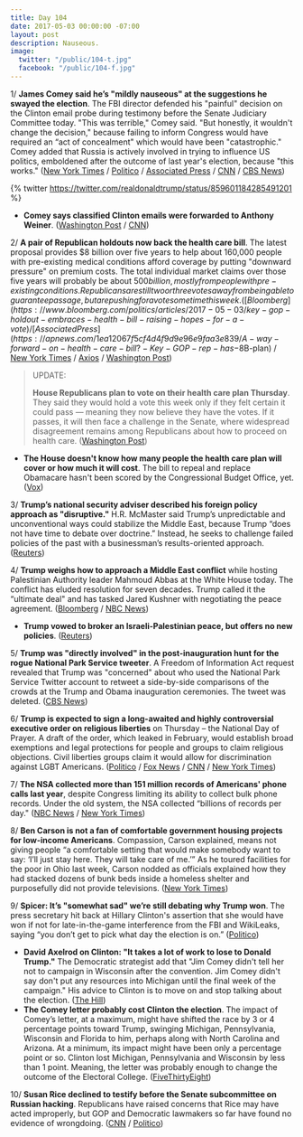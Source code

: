 ```yaml
---
title: Day 104
date: 2017-05-03 00:00:00 -07:00
layout: post
description: Nauseous.
image:
  twitter: "/public/104-t.jpg"
  facebook: "/public/104-f.jpg"
---
```


1/ **James Comey said he’s "mildly nauseous" at the suggestions he swayed the election**. The FBI director defended his "painful" decision on the Clinton email probe during testimony before the Senate Judiciary Committee today. "This was terrible," Comey said. "But honestly, it wouldn't change the decision," because failing to inform Congress would have required an “act of concealment" which would have been "catastrophic." Comey added that Russia is actively involved in trying to influence US politics, emboldened after the outcome of last year's election, because "this works." ([New York Times](https://www.nytimes.com/2017/05/03/us/politics/james-comey-fbi-senate-hearing.html) / [Politico](http://www.politico.com/story/2017/05/03/james-comey-senate-hearing-criticism-democrats-republicans-237926) / [Associated Press](https://apnews.com/5a67afb351864638abef970c320b550c/Senators-to-hear-from-Comey-amid-FBI's-Russia-investigation) / [CNN](http://www.cnn.com/2017/05/03/politics/james-comey-senate-hearing/) / [CBS News](http://www.cbsnews.com/news/james-comey-testifies-senate-judiciary-fbi-oversight-live-updates/))

{% twitter https://twitter.com/realdonaldtrump/status/859601184285491201 %}

* **Comey says classified Clinton emails were forwarded to Anthony Weiner**. ([Washington Post](https://www.washingtonpost.com/world/national-security/fbi-director-james-comey-begins-testimony-to-congress/2017/05/03/9e3244bc-3006-11e7-9534-00e4656c22aa_story.html) / [CNN](http://www.cnn.com/2017/05/03/politics/james-comey-hearing-huma-abedin-forwarding-classified-information/index.html))

2/ **A pair of Republican holdouts now back the health care bill**. The latest proposal provides $8 billion over five years to help about 160,000 people with pre-existing medical conditions afford coverage by putting "downward pressure" on premium costs. The total individual market claims over those five years will probably be about $500 billion, mostly from people with pre-existing conditions. Republicans are still two or three votes away from being able to guarantee passage, but are pushing for a vote sometime this week. ([Bloomberg](https://www.bloomberg.com/politics/articles/2017-05-03/key-gop-holdout-embraces-health-bill-raising-hopes-for-a-vote) / [Associated Press](https://apnews.com/1ea12067f5cf4d4f9d9e96e9faa3e839/A-way-forward-on-health-care-bill?-Key-GOP-rep-has-$8B-plan) / [New York Times](https://www.nytimes.com/2017/05/02/us/politics/health-care-paul-ryan-fred-upton-congress.html) / [Axios](https://www.axios.com/fred-upton-health-care-amendment-replacement-plan-2390751122.html) / [Washington Post](https://www.washingtonpost.com/powerpost/gop-health-care-push-faces-new-obstacles-as-concerns-about-preexisting-conditions-grow/2017/05/02/d25fc760-2f47-11e7-8674-437ddb6e813e_story.html))

> UPDATE:
>
> **House Republicans plan to vote on their health care plan Thursday**. They said they would hold a vote this week only if they felt certain it could pass — meaning they now believe they have the votes. If it passes, it will then face a challenge in the Senate, where widespread disagreement remains among Republicans about how to proceed on health care. ([Washington Post](https://www.washingtonpost.com/powerpost/republicans-push-new-health-care-tweak-to-protect-preexisting-conditions--and-garner-votes/2017/05/03/41b4fca8-300a-11e7-9dec-764dc781686f_story.html))
>

* **The House doesn't know how many people the health care plan will cover or how much it will cost**. The bill to repeal and replace Obamacare hasn't been scored by the Congressional Budget Office, yet. ([Vox](https://www.vox.com/policy-and-politics/2017/5/3/15536680/voxcare-ahca-vote-cbo-score-absurd))

3/ **Trump’s national security adviser described his foreign policy approach as "disruptive."** H.R. McMaster said Trump’s unpredictable and unconventional ways could stabilize the Middle East, because Trump “does not have time to debate over doctrine.” Instead, he seeks to challenge failed policies of the past with a businessman’s results-oriented approach. ([Reuters](http://www.reuters.com/article/us-usa-palestinian-idUSKBN17Z06S))

4/ **Trump weighs how to approach a Middle East conflict** while hosting Palestinian Authority leader Mahmoud Abbas at the White House today. The conflict has eluded resolution for seven decades. Trump called it the “ultimate deal" and has tasked Jared Kushner with negotiating the peace agreement. ([Bloomberg](https://www.bloomberg.com/politics/articles/2017-05-03/trump-meets-palestinian-leader-abbas-to-weigh-peace-prospects) / [NBC News](http://www.nbcnews.com/news/world/trump-meet-palestinian-leader-abbas-wants-mideast-peace-deal-n753806?cid=public-rss_20170503))

* **Trump vowed to broker an Israeli-Palestinian peace, but offers no new policies**. ([Reuters](http://www.reuters.com/article/us-usa-palestinian-idUSKBN17Z06S))

5/ **Trump was "directly involved" in the post-inauguration hunt for the rogue National Park Service tweeter**. A Freedom of Information Act request revealed that Trump was "concerned" about who used the National Park Service Twitter account to retweet a side-by-side comparisons of the crowds at the Trump and Obama inauguration ceremonies. The tweet was deleted. ([CBS News](http://www.cbsnews.com/news/trump-rogue-nps-twitter-account/))

6/ **Trump is expected to sign a long-awaited and highly controversial executive order on religious liberties** on Thursday – the National Day of Prayer. A draft of the order, which leaked in February, would establish broad exemptions and legal protections for people and groups to claim religious objections. Civil liberties groups claim it would allow for discrimination against LGBT Americans. ([Politico](http://www.politico.com/story/2017/05/02/donald-trump-religious-liberty-executive-order-237888) / [Fox News](http://www.foxnews.com/politics/2017/05/02/trump-expected-to-sign-executive-order-on-religious-liberty-on-thursday.html) / [CNN](http://www.cnn.com/2017/05/03/politics/trump-pence-religious-liberty-executive-order/) / [New York Times](https://www.nytimes.com/2017/05/03/us/politics/trump-religion-executive-order-gay-rights.html))

7/ **The NSA collected more than 151 million records of Americans' phone calls last year**, despite Congress limiting its ability to collect bulk phone records. Under the old system, the NSA collected  “billions of records per day." ([NBC News](http://www.nbcnews.com/news/us-news/nsa-collected-americans-phone-records-despite-law-change-dni-report-n754091) /  [New York Times](https://www.nytimes.com/2017/05/02/us/politics/nsa-phone-records.html))

8/ **Ben Carson is not a fan of comfortable government housing projects for low-income Americans**. Compassion, Carson explained, means not giving people “a comfortable setting that would make somebody want to say: ‘I’ll just stay here. They will take care of me.’” As he toured facilities for the poor in Ohio last week, Carson nodded as officials explained how they had stacked dozens of bunk beds inside a homeless shelter and purposefully did not provide televisions. ([New York Times](https://www.nytimes.com/2017/05/03/us/politics/ben-carson-hud-poverty-plans.html))

9/ **Spicer: It’s "somewhat sad" we’re still debating why Trump won**. The press secretary hit back at Hillary Clinton's assertion that she would have won if not for late-in-the-game interference from the FBI and WikiLeaks, saying “you don’t get to pick what day the election is on.” ([Politico](http://www.politico.com/story/2017/05/03/sean-spicer-donald-trump-hillary-clinton-election-win-237938))

* **David Axelrod on Clinton: "It takes a lot of work to lose to Donald Trump."** The Democratic strategist add that "Jim Comey didn't tell her not to campaign in Wisconsin after the convention. Jim Comey didn't say don't put any resources into Michigan until the final week of the campaign." His advice to Clinton is to move on and stop talking about the election. ([The Hill](http://thehill.com/blogs/ballot-box/331714-axelrod-on-clinton-it-takes-a-lot-of-work-to-lose-to-donald-trump))
* **The Comey letter probably cost Clinton the election**. The impact of Comey’s letter, at a maximum, might have shifted the race by 3 or 4 percentage points toward Trump, swinging Michigan, Pennsylvania, Wisconsin and Florida to him, perhaps along with North Carolina and Arizona. At a minimum, its impact might have been only a percentage point or so. Clinton lost Michigan, Pennsylvania and Wisconsin by less than 1 point. Meaning, the letter was probably enough to change the outcome of the Electoral College. ([FiveThirtyEight](https://fivethirtyeight.com/features/the-comey-letter-probably-cost-clinton-the-election/))

10/ **Susan Rice declined to testify before the Senate subcommittee on Russian hacking**. Republicans have raised concerns that Rice may have acted improperly, but GOP and Democratic lawmakers so far have found no evidence of wrongdoing. ([CNN](http://www.cnn.com/2017/05/03/politics/susan-rice-refuses-graham-russia-hearing/) / [Politico](http://www.politico.com/story/2017/05/03/susan-rice-testify-237947))